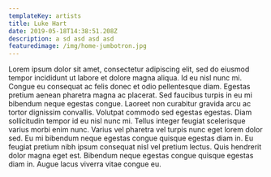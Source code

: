 ```yaml
---
templateKey: artists
title: Luke Hart
date: 2019-05-18T14:38:51.208Z
description: a sd asd asd asd
featuredimage: /img/home-jumbotron.jpg
---
```

Lorem ipsum dolor sit amet, consectetur adipiscing elit, sed do eiusmod tempor incididunt ut labore et dolore magna aliqua. Id eu nisl nunc mi. Congue eu consequat ac felis donec et odio pellentesque diam. Egestas pretium aenean pharetra magna ac placerat. Sed faucibus turpis in eu mi bibendum neque egestas congue. Laoreet non curabitur gravida arcu ac tortor dignissim convallis. Volutpat commodo sed egestas egestas. Diam sollicitudin tempor id eu nisl nunc mi. Tellus integer feugiat scelerisque varius morbi enim nunc. Varius vel pharetra vel turpis nunc eget lorem dolor sed. Eu mi bibendum neque egestas congue quisque egestas diam in. Eu feugiat pretium nibh ipsum consequat nisl vel pretium lectus. Quis hendrerit dolor magna eget est. Bibendum neque egestas congue quisque egestas diam in. Augue lacus viverra vitae congue eu.
